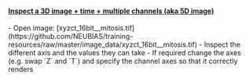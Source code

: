 <h4 id="3dtc"><a href="#3dtc">Inspect a 3D image + time + multiple channels (aka 5D image)</a></h4>
  - Open image: [xyzct_16bit__mitosis.tif](https://github.com/NEUBIAS/training-resources/raw/master/image_data/xyzct_16bit__mitosis.tif)
  - Inspect the different axis and the values they can take
  - If required change the axes (e.g. swap `Z` and `T`) and specify the channel axes so that it correctly renders
 
